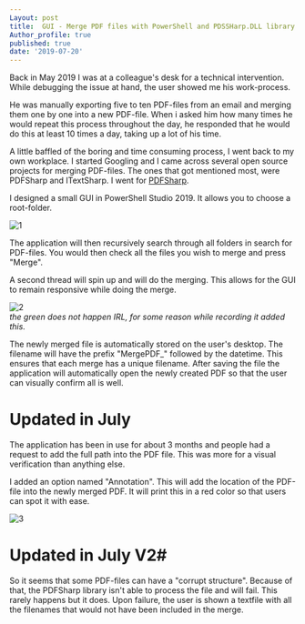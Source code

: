 ```yaml
---
Layout: post
title:  GUI - Merge PDF files with PowerShell and PDSSHarp.DLL library 
Author_profile: true
published: true
date: '2019-07-20'
---
```


Back in May 2019 I was at a colleague's desk for a technical intervention.
While debugging the issue at hand, the user showed me his work-process.

He was manually exporting five to ten PDF-files from an email and merging them one by one into a new PDF-file. 
When i asked him how many times he would repeat this process throughout the day, he responded that he would do this at least 10 times a day, taking up a lot of his time.

A little baffled of the boring and time consuming process, I went back to my own workplace. 
I started Googling and I came across several open source projects for merging PDF-files.
The ones that got mentioned most, were PDFSharp and ITextSharp. I went for [PDFSharp](http://www.pdfsharp.com/PDFsharp/ "PDFSharp").

I designed a small GUI in PowerShell Studio 2019. It allows you to choose a root-folder.

![1]({{site.baseurl}}/assets/images/MergePDF/1.png)  


The application will then recursively search through all folders in search for PDF-files.
You would then check all the files you wish to merge and press "Merge".

A second thread will spin up and will do the merging.
This allows for the GUI to remain responsive while doing the merge.

![2]({{site.baseurl}}/assets/images/MergePDF/2.gif)  
*the green does not happen IRL, for some reason while recording it added this.*

The newly merged file is automatically stored on the user's desktop.
The filename will have the prefix "MergePDF_" followed by the datetime. This ensures that each merge has a unique filename.
After saving the file the application will automatically open the newly created PDF so that the user can visually confirm all is well.

# Updated in July #

The application has been in use for about 3 months and people had a request to add the full path into the PDF file.
This was more for a visual verification than anything else.

I added an option named "Annotation". This will add the location of the PDF-file into the newly merged PDF.
It will print this in a red color so that users can spot it with ease.

![3]({{site.baseurl}}/assets/images/MergePDF/3.png)  

# Updated in July V2#

So it seems that some PDF-files can have a "corrupt structure". Because of that, the PDFSharp library isn't able to process the file and will fail.
This rarely happens but it does. Upon failure, the user is shown a textfile with all the filenames that would not have been included in the merge.

